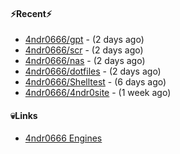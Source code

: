#### ⚡Recent⚡

- [4ndr0666/gpt](https://github.com/4ndr0666/gpt) - (2 days ago)
- [4ndr0666/scr](https://github.com/4ndr0666/scr) - (2 days ago)
- [4ndr0666/nas](https://github.com/4ndr0666/nas) - (2 days ago)
- [4ndr0666/dotfiles](https://github.com/4ndr0666/dotfiles) - (2 days ago)
- [4ndr0666/Shelltest](https://github.com/4ndr0666/Shelltest) - (6 days ago)
- [4ndr0666/4ndr0site](https://github.com/4ndr0666/4ndr0site) - (1 week ago)

#### 💀Links

- [4ndr0666 Engines](https://github.com/hoothin/SearchJumper/discussions/73)


